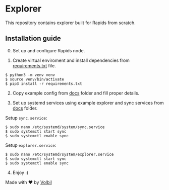# Explorer

This repository contains explorer built for Rapids from scratch.

## Installation guide

0) Set up and configure Rapids node. 

1) Create virtual enviroment and install dependencies from [requirements.txt](requirements.txt) file.

```
$ python3 -m venv venv
$ source venv/bin/activate
$ pip3 install -r requirements.txt
```

2) Copy example config from [docs](docs/) folder and fill proper details.

3) Set up systemd services using example explorer and sync services from [docs](docs/) folder.

Setup `sync.service`:
```
$ sudo nano /etc/systemd/system/sync.service
$ sudo systemctl start sync
$ sudo systemctl enable sync
```

Setup `explorer.service`:
```
$ sudo nano /etc/systemd/system/explorer.service
$ sudo systemctl start sync
$ sudo systemctl enable sync
```

4) Enjoy :)

Made with ❤️ by [Volbil](https://github.com/volbil)
